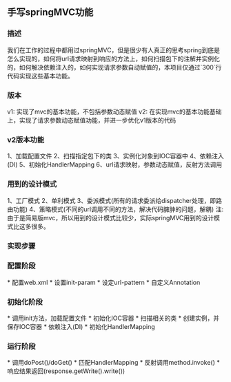 <h2>手写springMVC功能</2>
<h3>描述</h3>
我们在工作的过程中都用过springMVC，但是很少有人真正的思考spring到底是怎么实现的，如何将url请求映射到响应的方法上，如何扫描包下的注解并实例化的，如何解决依赖注入的，如何实现请求参数自动赋值的，本项目仅通过`300`行代码实现这些基本功能。

<h3>版本</h3>
v1: 实现了mvc的基本功能，不包括参数动态赋值
v2: 在实现mvc的基本功能基础上，实现了请求参数动态赋值功能，并进一步优化v1版本的代码

<h3>v2版本功能</h3>
1、加载配置文件
2、扫描指定包下的类
3、实例化对象到IOC容器中
4、依赖注入(DI)
5、初始化HandlerMapping
6、url请求映射，参数动态赋值，反射方法调用

<h3>用到的设计模式</h3>
1、工厂模式
2、单利模式
3、委派模式(所有的请求委派给dispatcher处理，即路由功能)
4、策略模式(不同的url调用不同的方法，解决代码臃肿的问题，解耦)
注: 由于是简易版mvc，所以用到的设计模式比较少，实际springMVC用到的设计模式比这多很多。

<h3>实现步骤</h3>

<h3 color="gray">配置阶段</h3>
* 配置web.xml
* 设置init-param
* 设定url-pattern
* 自定义Annotation
<h3 color="green">初始化阶段</h3>
* 调用init方法，加载配置文件
* 初始化IOC容器
* 扫描相关的类
* 创建实例，并保存IOC容器
* 依赖注入(DI)
* 初始化HandlerMapping
<h3 color="blue">运行阶段</h3>
* 调用doPost()/doGet()
* 匹配HandlerMapping
* 反射调用method.invoke()
* 响应结果返回(response.getWrite().write())


